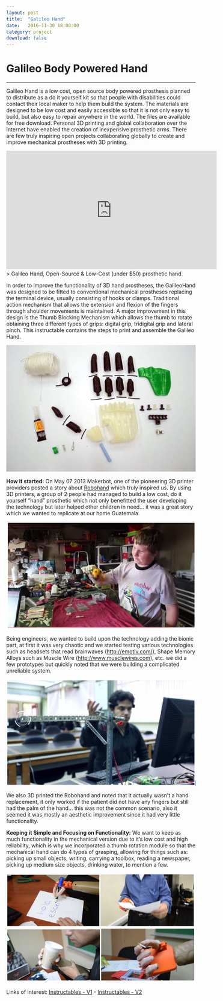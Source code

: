 ```yaml
---
layout: post
title:  "Galileo Hand"
date:   2016-11-30 18:00:00
category: project
download: false
---
```


# Galileo Body Powered Hand
***
Galileo Hand is a low cost, open source body powered prosthesis planned to distribute as a do it yourself kit so that people with disabilities could contact their local maker to help them build the system. The materials are designed to be low cost and easily accessible so that it is not only easy to build, but also easy to repair anywhere in the world. The files are available for free download. Personal 3D printing and global collaboration over the Internet have enabled the creation of inexpensive prosthetic arms. There are few truly inspiring open projects collaborating globally to create and improve mechanical prostheses with 3D printing.

<iframe width="560" height="315" src="https://www.youtube.com/embed/05H5lHaTXoM?list=PLL6NCn-O29eU3hH4vnMwPrat26A8rU0Cn" frameborder="0" allowfullscreen></iframe>
> Galileo Hand, Open-Source & Low-Cost (under $50) prosthetic hand.

In order to improve the functionality of 3D hand prostheses, the GalileoHand was designed to be fitted to conventional mechanical prostheses replacing the terminal device, usually consisting of hooks or clamps. Traditional action mechanism that allows the extension and flexion of the fingers through shoulder movements is maintained. A major improvement in this design is the Thumb Blocking Mechanism which allows the thumb to rotate obtaining three different types of grips: digital grip, tridigital grip and lateral pinch. This instructable contains the steps to print and assemble the Galileo Hand.

![GalileoAssembly](/misc/img/projects/body/body.jpg)

**How it started:**
On May 07 2013 Makerbot, one of the pioneering 3D printer providers posted a story about [Robohand](http://www.makerbot.com/blog/2013/05/07/robohand/) which truly inspired us. By using 3D printers, a group of 2 people had managed to build a low cost, do it yourself “hand” prosthetic which not only benefitted the user developing the technology but later helped other children in need… it was a great story which we wanted to replicate at our home Guatemala.

![GalileoAssembly](/misc/img/projects/body/kid.PNG)

Being engineers, we wanted to build upon the technology adding the bionic part, at first it was very chaotic and we started testing various technologies such as headsets that read brainwaves (http://emotiv.com/), Shape Memory Alloys such as Muscle Wire (http://www.musclewires.com), etc. we did a few prototypes but quickly noted that we were building a complicated unreliable system.

![GalileoAssembly](/misc/img/projects/body/Ali.PNG)

We also 3D printed the Robohand and noted that it actually wasn't a hand replacement, it only worked if the patient did not have any fingers but still had the palm of the hand… this was not the common scenario, also it seemed it was mostly an aesthetic improvement since it had very little functionality.


**Keeping it Simple and Focusing on Functionality:**
We want to keep as much functionality in the mechanical version due to it’s low cost and high reliability, which is why we incorporated a thumb rotation module so that the mechanical hand can do 4 types of grasping, allowing for things such as: picking up small objects, writing, carrying a toolbox, reading a newspaper, picking up medium size objects, drinking water, to mention a few.

![GalileoAssembly](/misc/img/projects/body/Examples.PNG)

Links of interest: <a target="_blank" href="http://www.instructables.com/id/How-to-build-a-Galileo-Hand/">Instructables - V1</a> - <a target="_blank" href="http://www.instructables.com/id/Galileo-Hand-3D-Printed-Prosthetic-Hand/">Instructables - V2</a>